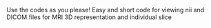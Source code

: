 Use the codes as you please! 
Easy and short code for viewing nii and DICOM files for MRI
3D representation and individual slice 
